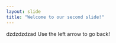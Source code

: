 ```yaml
---
layout: slide
title: "Welcome to our second slide!"
---
```

dzdzdzdzad
Use the left arrow to go back!

